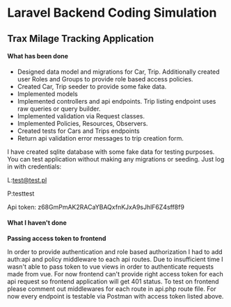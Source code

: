 # Laravel Backend Coding Simulation

## Trax Milage Tracking Application


#### What has been done ####
* Designed data model and migrations for Car, Trip. Additionally created user Roles and Groups to provide role based access policies.
* Created Car, Trip seeder to provide some fake data.
* Implemented models
* Implemented controllers and api endpoints. Trip listing endpoint uses raw queries or query builder.
* Implemented validation via Request classes.
* Implemented Policies, Resources, Observers.
* Created tests for Cars and Trips endpoints
* Return api validation error messages to trip creation form.

I have created sqlite database with some fake data for testing purposes. You can test application without making any
migrations or seeding. Just log in with credentials:

L:test@test.pl

P:testtest

Api token: z68GmPmAK2RACaYBAQxfnKJxA9sJhlF6Z4sff8f9


#### What I haven't done ####

**Passing access token to frontend**

In order to provide authentication and role based authorization I had to add auth:api and policy middleware to each api routes.
Due to insufficient time I wasn't able to pass token to vue views in order to authenticate requests made from vue. For now
frontend can't provide right access token for each api request so frontend application will get 401 status.
To test on frontend please comment out middlewares for each route in api.php route file.
For now every endpoint is testable via Postman with access token listed above.
